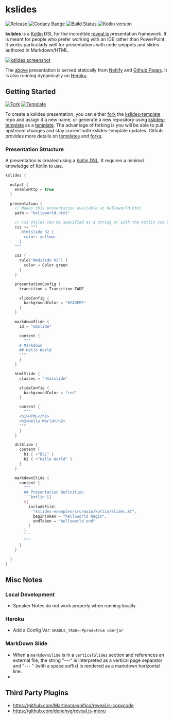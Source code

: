 # kslides

[![Release](https://jitpack.io/v/pambrose/kslides.svg)](https://jitpack.io/#pambrose/kslides)
[![Codacy Badge](https://app.codacy.com/project/badge/Grade/701fc37a847042d2ae2cd6e80075ff6f)](https://www.codacy.com/gh/pambrose/kslides/dashboard?amp;utm_medium=referral&amp;utm_content=pambrose/kslides&amp;utm_campaign=Badge_Grade)
[![Build Status](https://travis-ci.org/pambrose/kslides.svg?branch=master)](https://travis-ci.org/pambrose/kslides)
[![Kotlin version](https://img.shields.io/badge/kotlin-1.6.20-red?logo=kotlin)](http://kotlinlang.org)

**kslides** is a [Kotlin](https://kotlinlang.org) DSL for the incredible [reveal.js](https://revealjs.com) 
presentation framework. It is meant for people who prefer working with an IDE rather than PowerPoint. 
It works particularly well for presentations with code snippets and slides
authored in Markdown/HTML.

[![kslides screenshot](https://pambrose.github.io/kslides/img/kslides-screenshot.png)](https://pambrose.github.io/kslides/)

The [above](kslides-examples/src/main/kotlin/Slides.kt) presentation is served statically from
[Netlify](https://kslides.netlify.app)
and [Github Pages](https://pambrose.github.io/kslides/).
It is also running dynamically on [Heroku](https://kslides-repo.herokuapp.com).

## Getting Started

[![Fork](https://img.shields.io/endpoint?color=%232A9EEE&logo=github&style=flat&url=https%3A%2F%2Fraw.githubusercontent.com%2Fpambrose%2Fkslides%2Fmaster%2Fdocs%2Fshields%2Ffork.json)](https://github.com/pambrose/kslides-template/fork)
[![Template](https://img.shields.io/endpoint?color=%232A9EEE&logo=github&style=flat&url=https%3A%2F%2Fraw.githubusercontent.com%2Fpambrose%2Fkslides%2Fmaster%2Fdocs%2Fshields%2Ftemplate.json)](https://github.com/pambrose/kslides-template/generate)

To create a kslides presentation, you can either [fork](https://github.com/pambrose/kslides-template/fork) 
the [kslides-template](https://github.com/pambrose/kslides-template) repo and assign it a new name, 
or generate a new repository using [kslides-template](https://github.com/pambrose/kslides-template)
as a [template](https://github.com/pambrose/kslides-template/generate). The advantage of forking is you 
will be able to pull upstream changes and stay current with kslides-template updates. Github provides more 
details on [templates](https://docs.github.com/en/repositories/creating-and-managing-repositories/creating-a-repository-from-a-template)
and [forks](https://docs.github.com/en/pull-requests/collaborating-with-pull-requests/working-with-forks/about-forks).


### Presentation Structure

A presentation is created using a [Kotlin DSL](https://medium.com/adobetech/building-elegant-dsls-with-kotlin-707726c5ed21). 
It requires a minimal knowledge of Kotlin to use. 

```kotlin
kslides {

  output {
    enableHttp = true
  }

  presentation {
    // Makes this presentation available at helloworld.html
    path = "helloworld.html"

    // css styles can be specified as a string or with the kotlin css DSL
    css += """
      .htmlslide h2 {
        color: yellow;
      }
    """

    css {
      rule("#mdslide h2") {
        color = Color.green
      }
    }

    presentationConfig {
      transition = Transition.FADE

      slideConfig {
        backgroundColor = "#2A9EEE"
      }
    }

    markdownSlide {
      id = "mdslide"

      content {
        """
      # Markdown
      ## Hello World
      """
      }
    }

    htmlSlide {
      classes = "htmlslide"

      slideConfig {
        backgroundColor = "red"
      }

      content {
        """
      <h1>HTML</h1>
      <h2>Hello World</h2>
      """
      }
    }

    dslSlide {
      content {
        h1 { +"DSL" }
        h2 { +"Hello World" }
      }
    }

    markdownSlide {
      content {
        """
        ## Presentation Definition    
        ```kotlin []
        ${
          includeFile(
            "kslides-examples/src/main/kotlin/Slides.kt",
            beginToken = "helloworld begin",
            endToken = "helloworld end"
          )
        }
        ```
        """
      }
    }

  }
}
```




## Misc Notes

### Local Development
* Speaker Notes do not work properly when running locally.

### Heroku 

* Add a Config Var: `GRADLE_TASK=-Pprod=true uberjar`

### MarkDown Slide 

* When a `markdownSlide` is in a `verticalSlides` section and references an external file, the string "---"
  is interpreted as a vertical page separator and "--- " (with a space suffix) is rendered as a markdown horizontal
  line.
* 
## Third Party Plugins

* https://github.com/Martinomagnifico/reveal.js-copycode
* https://github.com/denehyg/reveal.js-menu

